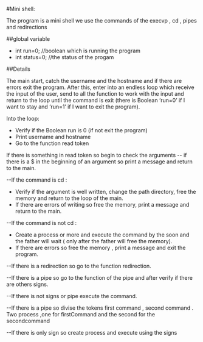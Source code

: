 #Mini shell:

The program is a mini shell we use the commands of the execvp , cd , pipes and
redirections

##global variable
- int run=0; //boolean which is running the program
- int status=0; //the status of the progam

##Details

The main start, catch the username and the hostname and if there are errors exit the program.
After this, enter into an endless loop which receive the input of the user,
send to all the function to work with the input and return to the loop until the command is exit
(there is Boolean ‘run=0’ if I want to stay and ‘run=1’ if I want to exit the program).


Into the loop: 
- Verify if the Boolean run is 0 (if not exit the program)
- Print username and hostname
- Go to the function read token


If there is something in read token so begin to check the arguments
-- if there is a $ in the beginning of an argument so print a message and return to the main.


--If the command is cd :
- Verify if the argument is well written, change the path
directory, free the memory and return to the loop of the main.
- If there are errors of writing so free the memory, print a message and return to the main.


--If the command is not cd :
- Create a process or more and execute the command by the
soon and the father will wait ( only after the father will free the memory).
- If there are errors so free the memory , print a message and exit the program.


--If there is a redirection so go to the function redirection.


--If there is a pipe so go to the function of the pipe and after verify if there are
others signs.


--If there is not signs or pipe execute the command.


--If there is a pipe so divise the tokens first command , second command .
Two process ,one for firstCommand and the second for the secondcommand

--If there is only sign so create process and execute using the signs

